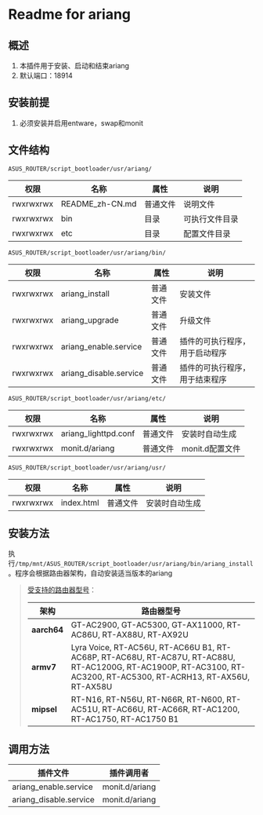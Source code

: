 # Readme for ariang

## 概述

1. 本插件用于安装、启动和结束ariang
2. 默认端口：18914

## 安装前提

1. 必须安装并启用entware，swap和monit

## 文件结构

`ASUS_ROUTER/script_bootloader/usr/ariang/`

| 权限      | 名称            | 属性     | 说明           |
| --------- | --------------- | -------- | -------------- |
| rwxrwxrwx | README_zh-CN.md | 普通文件 | 说明文件       |
| rwxrwxrwx | bin             | 目录     | 可执行文件目录 |
| rwxrwxrwx | etc             | 目录     | 配置文件目录   |

`ASUS_ROUTER/script_bootloader/usr/ariang/bin/`

| 权限      | 名称                   | 属性     | 说明                           |
| --------- | ---------------------- | -------- | ------------------------------ |
| rwxrwxrwx | ariang_install         | 普通文件 | 安装文件                       |
| rwxrwxrwx | ariang_upgrade         | 普通文件 | 升级文件                       |
| rwxrwxrwx | ariang_enable.service  | 普通文件 | 插件的可执行程序，用于启动程序 |
| rwxrwxrwx | ariang_disable.service | 普通文件 | 插件的可执行程序，用于结束程序 |

`ASUS_ROUTER/script_bootloader/usr/ariang/etc/`

| 权限      | 名称                 | 属性     | 说明            |
| --------- | -------------------- | -------- | --------------- |
| rwxrwxrwx | ariang_lighttpd.conf | 普通文件 | 安装时自动生成  |
| rwxrwxrwx | monit.d/ariang       | 普通文件 | monit.d配置文件 |

`ASUS_ROUTER/script_bootloader/usr/ariang/usr/`

| 权限      | 名称       | 属性     | 说明           |
| --------- | ---------- | -------- | -------------- |
| rwxrwxrwx | index.html | 普通文件 | 安装时自动生成 |

## 安装方法

执行`/tmp/mnt/ASUS_ROUTER/script_bootloader/usr/ariang/bin/ariang_install`。程序会根据路由器架构，自动安装适当版本的ariang

   > [受支持的路由器型号](https://github.com/Entware/Entware/wiki/Install-on-Asus-stock-firmware)：
   >
   > | 架构        | 路由器型号                                                                                                                                                        |
   > | ----------- | ----------------------------------------------------------------------------------------------------------------------------------------------------------------- |
   > | **aarch64** | GT-AC2900, GT-AC5300, GT-AX11000, RT-AC86U, RT-AX88U, RT-AX92U                                                                                                    |
   > | **armv7**   | Lyra Voice, RT-AC56U, RT-AC66U B1, RT-AC68P, RT-AC68U, RT-AC87U, RT-AC88U, RT-AC1200G, RT-AC1900P, RT-AC3100, RT-AC3200, RT-AC5300, RT-ACRH13, RT-AX56U, RT-AX58U |
   > | **mipsel**  | RT-N16, RT-N56U, RT-N66R, RT-N600, RT-AC51U, RT-AC66U, RT-AC66R, RT-AC1200, RT-AC1750, RT-AC1750 B1                                                               |

## 调用方法

| 插件文件               | 插件调用者     |
| ---------------------- | -------------- |
| ariang_enable.service  | monit.d/ariang |
| ariang_disable.service | monit.d/ariang |